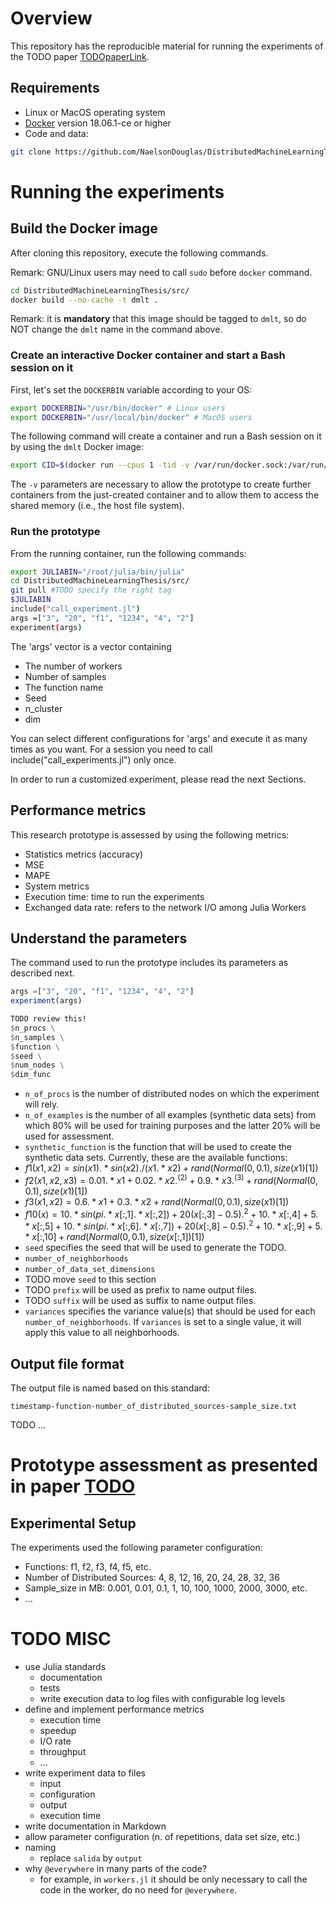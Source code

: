 # Overview

This repository has the reproducible material for running the experiments of the TODO paper [TODOpaperLink]().


## Requirements 
* Linux or MacOS operating system
* [Docker](https://www.docker.com/products/docker-desktop) version 18.06.1-ce or higher
* Code and data:

```bash
git clone https://github.com/NaelsonDouglas/DistributedMachineLearningThesis.git
```

# Running the experiments

## Build the Docker image

After cloning this repository, execute the following commands.

Remark: GNU/Linux users may need to call `sudo` before `docker` command.

```bash
cd DistributedMachineLearningThesis/src/
docker build --no-cache -t dmlt .
```
Remark: it is **mandatory** that this image should be tagged to `dmlt`, so do NOT change the `dmlt` name in the command above.

### Create an interactive Docker container and start a Bash session on it

First, let's set the `DOCKERBIN` variable according to your OS:

```bash
export DOCKERBIN="/usr/bin/docker" # Linux users
export DOCKERBIN="/usr/local/bin/docker" # MacOS users
```

The following command will create a container and run a Bash session on it by using the `dmlt` Docker image:

```bash
export CID=$(docker run --cpus 1 -tid -v /var/run/docker.sock:/var/run/docker.sock -v $DOCKERBIN:/usr/bin/docker -v /tmp/results:/DistributedMachineLearningThesis/src/results dmlt) && docker exec -ti $CID /bin/bash
```

The `-v` parameters are necessary to allow the prototype to create further containers from the just-created container and to allow them to access the shared memory (i.e., the host file system). 

### Run the prototype

From the running container, run the following commands:

```bash
export JULIABIN="/root/julia/bin/julia"
cd DistributedMachineLearningThesis/src/
git pull #TODO specify the right tag
$JULIABIN
include("call_experiment.jl")
args =["3", "20", "f1", "1234", "4", "2"]
experiment(args)
```

The 'args' vector is a vector containing
*  The number of workers
*  Number of samples
*  The function name
*  Seed
*  n_cluster
*  dim

You can select different configurations for 'args' and execute it as many times as you want. For a session you need to call include("call_experiments.jl") only once.

In order to run a customized experiment, please read the next Sections.

## Performance metrics

This research prototype is assessed by using the following metrics:

* Statistics metrics (accuracy)
 * MSE
 * MAPE
* System metrics 
 * Execution time: time to run the experiments
 * Exchanged data rate: refers to the network I/O among Julia Workers



## Understand the parameters

The command used to run the prototype includes its parameters as described next.

```julia
args =["3", "20", "f1", "1234", "4", "2"]
experiment(args)

TODO review this!
$n_procs \
$n_samples \
$function \
$seed \
$num_nodes \
$dim_func
```
* `n_of_procs` is the number of distributed nodes on which the experiment will rely.
* `n_of_examples` is the number of all examples (synthetic data sets) from which 80% will be used for training purposes and the latter 20% will be used for assessment.
* `synthetic_function` is the function that will be used to create the synthetic data sets. Currently, these are the available functions:
 * $f1(x1, x2) = sin(x1).*sin(x2)./(x1.*x2) + rand(Normal(0,0.1),size(x1)[1])$
 * $f2(x1, x2, x3) = 0.01.*x1 + 0.02.*x2.^(2) + 0.9.*x3.^(3) + rand(Normal(0,0.1),size(x1)[1])$
 * $f3(x1, x2) = 0.6.*x1 + 0.3.*x2 + rand(Normal(0,0.1),size(x1)[1])$
 * $f10(x) = 10.*sin(pi.*x[:,1].*x[:,2]) + 20(x[:,3]-0.5).^2 + 10.*x[:,4] + 5.*x[:,5] + 10.*sin(pi.*x[:,6].*x[:,7]) + 20(x[:,8]-0.5).^2 + 10.*x[:,9] + 5.*x[:,10] + rand(Normal(0,0.1),size(x[:,1])[1])$
* `seed` specifies the seed that will be used to generate the TODO.
* `number_of_neighborhoods` 
* `number_of_data_set_dimensions` 
* TODO move `seed` to this section
* TODO `prefix` will be used as prefix to name output files.
* TODO `suffix` will be used as suffix to name output files.
* `variances` specifies the variance value(s) that should be used for each `number_of_neighborhoods`. If `variances` is set to a single value, it will apply this value to all neighborhoods.
 
## Output file format

The output file is named based on this standard:

`timestamp-function-number_of_distributed_sources-sample_size.txt`

TODO ...

# Prototype assessment as presented in paper [TODO]()

## Experimental Setup

The experiments used the following parameter configuration:

* Functions: f1, f2, f3, f4, f5, etc.
* Number of Distributed Sources: 4, 8, 12, 16, 20, 24, 28, 32, 36
* Sample_size in MB: 0.001, 0.01, 0.1, 1, 10, 100, 1000, 2000, 3000, etc.
* ...

# TODO MISC

* use Julia standards
  * documentation
  * tests
  * write execution data to log files with configurable log levels
* define and implement performance metrics
  * execution time
  * speedup
  * I/O rate
  * throughput
  * ...
* write experiment data to files
  * input
  * configuration
  * output
  * execution time
* write documentation in Markdown
* allow parameter configuration (n. of repetitions, data set size, etc.)
* naming
  * replace `salida` by `output`
* why `@everywhere` in many parts of the code?
  * for example, in `workers.jl` it should be only necessary to call the code in the worker, do no need for `@everywhere`.
